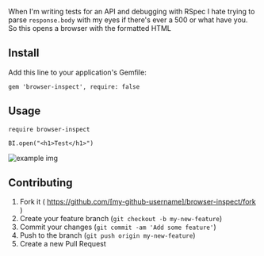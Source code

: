 
When I'm writing tests for an API and debugging with RSpec I hate trying to parse `response.body` with my eyes
if there's ever a 500 or what have you. So this opens a browser with the formatted HTML

## Install

Add this line to your application's Gemfile:

    gem 'browser-inspect', require: false

## Usage
`require browser-inspect`

`BI.open("<h1>Test</h1>")`

![example img](http://i.imgur.com/dupj5Tg.png)

## Contributing

1. Fork it ( https://github.com/[my-github-username]/browser-inspect/fork )
2. Create your feature branch (`git checkout -b my-new-feature`)
3. Commit your changes (`git commit -am 'Add some feature'`)
4. Push to the branch (`git push origin my-new-feature`)
5. Create a new Pull Request

